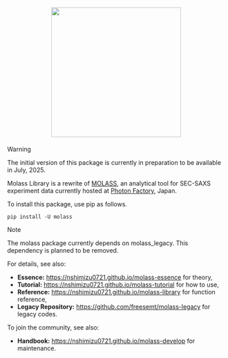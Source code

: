 <h1 align="center"><a href="https://nshimizu0721.github.io/molass-library"><img src="docs/_static/molass-title.png" width="300"></a></h1>

> [!WARNING]
> The initial version of this package is currently in preparation to be available in July, 2025.

Molass Library is a rewrite of [MOLASS](https://www.jstage.jst.go.jp/article/biophysico/20/1/20_e200001/_article), an analytical tool for SEC-SAXS experiment data currently hosted at [Photon Factory](https://pfwww.kek.jp/saxs/MOLASS.html), Japan.

To install this package, use pip as follows.

```
pip install -U molass
```

> [!NOTE]
> The molass package currently depends on molass_legacy. This dependency is planned to be removed.

For details, see also:

- **Essence:** https://nshimizu0721.github.io/molass-essence for theory,
- **Tutorial:** https://nshimizu0721.github.io/molass-tutorial for how to use,
- **Reference:** https://nshimizu0721.github.io/molass-library for function reference,
- **Legacy Repository:** https://github.com/freesemt/molass-legacy for legacy codes.

To join the community, see also:

- **Handbook:** https://nshimizu0721.github.io/molass-develop for maintenance.

<br>